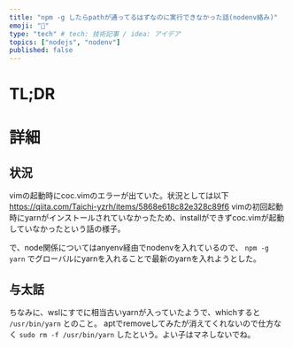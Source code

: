 ```yaml
---
title: "npm -g したらpathが通ってるはずなのに実行できなかった話(nodenv絡み)"
emoji: "🧶"
type: "tech" # tech: 技術記事 / idea: アイデア
topics: ["nodejs", "nodenv"]
published: false
---
```

# TL;DR

# 詳細
## 状況
vimの起動時にcoc.vimのエラーが出ていた。状況としては以下
https://qiita.com/Taichi-yzrh/items/5868e618c82e328c89f6
vimの初回起動時にyarnがインストールされていなかったため、installができずcoc.vimが起動していなかったという話の様子。

で、node関係についてはanyenv経由でnodenvを入れているので、 `npm -g yarn` でグローバルにyarnを入れることで最新のyarnを入れようとした。

## 与太話
ちなみに、wslにすでに相当古いyarnが入っていたようで、whichすると `/usr/bin/yarn` とのこと。
aptでremoveしてみたが消えてくれないので仕方なく `sudo rm -f /usr/bin/yarn` したという。よい子はマネしないでね。
